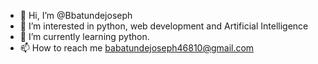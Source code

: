 - 👋 Hi, I’m @Bbatundejoseph
- 👀 I’m interested in python, web development and Artificial Intelligence
- 🌱 I’m currently learning python.
- 📫 How to reach me babatundejoseph46810@gmail.com
